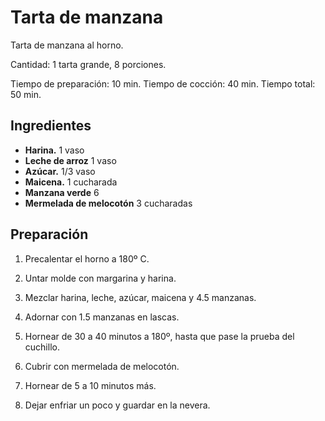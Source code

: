 # Tarta de manzana

Tarta de manzana al horno.

Cantidad: 1 tarta grande, 8 porciones.

Tiempo de preparación: 10 min.
Tiempo de cocción: 40 min.
Tiempo total: 50 min.

## Ingredientes

- **Harina.** 1 vaso
- **Leche de arroz** 1 vaso
- **Azúcar.** 1/3 vaso
- **Maicena.** 1 cucharada
- **Manzana verde** 6
- **Mermelada de melocotón** 3 cucharadas

## Preparación

1. Precalentar el horno a 180º C.

2. Untar molde con margarina y harina.

3. Mezclar harina, leche, azúcar, maicena y 4.5 manzanas.

4. Adornar con 1.5 manzanas en lascas.

5. Hornear de 30 a 40 minutos a 180º, hasta que pase la prueba del cuchillo.

6. Cubrir con mermelada de melocotón.

7. Hornear de 5 a 10 minutos más.

8. Dejar enfriar un poco y guardar en la nevera.
